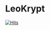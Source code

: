 # LeoKrypt

[![Hits](https://hits.seeyoufarm.com/api/count/incr/badge.svg?url=https%3A%2F%2Fgithub.com%2FTheAaryan%2FLeoKrypt&count_bg=%23DF146E&title_bg=%234F4A4A&icon=ethereum.svg&icon_color=%2314DFA7&title=hits&edge_flat=false)](https://hits.seeyoufarm.com)
